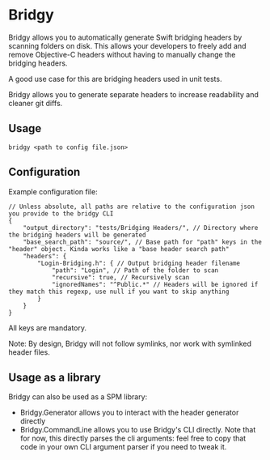 # Bridgy

Bridgy allows you to automatically generate Swift bridging headers by scanning folders on disk.
This allows your developers to freely add and remove Objective-C headers without having to manually change the bridging headers.

A good use case for this are bridging headers used in unit tests.

Bridgy allows you to generate separate headers to increase readability and cleaner git diffs.

## Usage

```
bridgy <path to config file.json>
```

## Configuration

Example configuration file:

```
// Unless absolute, all paths are relative to the configuration json you provide to the bridgy CLI
{
    "output_directory": "tests/Bridging Headers/", // Directory where the bridging headers will be generated
    "base_search_path": "source/", // Base path for "path" keys in the "header" object. Kinda works like a "base header search path"
    "headers": {
        "Login-Bridging.h": { // Output bridging header filename
            "path": "Login", // Path of the folder to scan
            "recursive": true, // Recursively scan
            "ignoredNames": "^Public.*" // Headers will be ignored if they match this regexp, use null if you want to skip anything
        }
    }
}
```

All keys are mandatory.

Note: By design, Bridgy will not follow symlinks, nor work with symlinked header files.

## Usage as a library

Bridgy can also be used as a SPM library:  

- Bridgy.Generator allows you to interact with the header generator directly
- Bridgy.CommandLine allows you to use Bridgy's CLI directly. Note that for now, this directly parses the cli arguments: feel free to copy that code in your own CLI argument parser if you need to tweak it.
